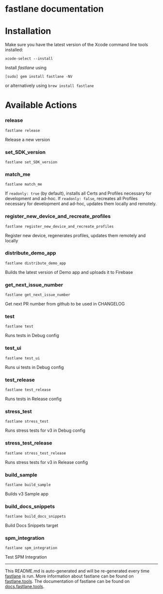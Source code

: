 fastlane documentation
================
# Installation

Make sure you have the latest version of the Xcode command line tools installed:

```
xcode-select --install
```

Install _fastlane_ using
```
[sudo] gem install fastlane -NV
```
or alternatively using `brew install fastlane`

# Available Actions
### release
```
fastlane release
```
Release a new version
### set_SDK_version
```
fastlane set_SDK_version
```

### match_me
```
fastlane match_me
```
If `readonly: true` (by default), installs all Certs and Profiles necessary for development and ad-hoc.
If `readonly: false`, recreates all Profiles necessary for development and ad-hoc, updates them locally and remotely.
### register_new_device_and_recreate_profiles
```
fastlane register_new_device_and_recreate_profiles
```
Register new device, regenerates profiles, updates them remotely and locally
### distribute_demo_app
```
fastlane distribute_demo_app
```
Builds the latest version of Demo app and uploads it to Firebase
### get_next_issue_number
```
fastlane get_next_issue_number
```
Get next PR number from github to be used in CHANGELOG
### test
```
fastlane test
```
Runs tests in Debug config
### test_ui
```
fastlane test_ui
```
Runs ui tests in Debug config
### test_release
```
fastlane test_release
```
Runs tests in Release config
### stress_test
```
fastlane stress_test
```
Runs stress tests for v3 in Debug config
### stress_test_release
```
fastlane stress_test_release
```
Runs stress tests for v3 in Release config
### build_sample
```
fastlane build_sample
```
Builds v3 Sample app
### build_docs_snippets
```
fastlane build_docs_snippets
```
Build Docs Snippets target
### spm_integration
```
fastlane spm_integration
```
Test SPM Integration

----

This README.md is auto-generated and will be re-generated every time [fastlane](https://fastlane.tools) is run.
More information about fastlane can be found on [fastlane.tools](https://fastlane.tools).
The documentation of fastlane can be found on [docs.fastlane.tools](https://docs.fastlane.tools).
